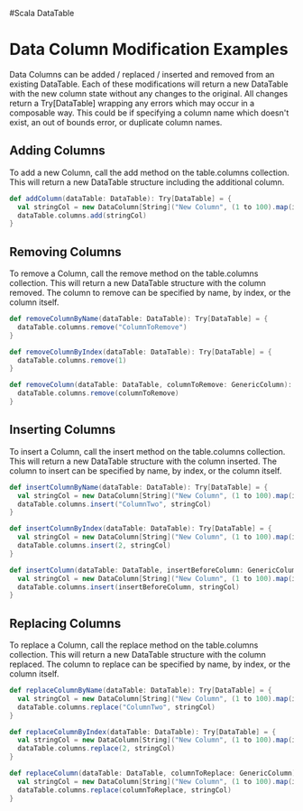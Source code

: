 #Scala DataTable

# Data Column Modification Examples

Data Columns can be added / replaced / inserted and removed from an existing DataTable.
Each of these modifications will return a new DataTable with the new column state without
any changes to the original. All changes return a Try[DataTable] wrapping any errors which may
occur in a composable way. This could be if specifying a column name which doesn't exist, an
out of bounds error, or duplicate column names.

## Adding Columns
To add a new Column, call the add method on the table.columns collection.
This will return a new DataTable structure including the additional column.

```scala
def addColumn(dataTable: DataTable): Try[DataTable] = {
  val stringCol = new DataColumn[String]("New Column", (1 to 100).map(i => "Another " + i))
  dataTable.columns.add(stringCol)
}
```

## Removing Columns
To remove a Column, call the remove method on the table.columns collection.
This will return a new DataTable structure with the column removed. The column to remove
can be specified by name, by index, or the column itself.

```scala
def removeColumnByName(dataTable: DataTable): Try[DataTable] = {
  dataTable.columns.remove("ColumnToRemove")
}

def removeColumnByIndex(dataTable: DataTable): Try[DataTable] = {
  dataTable.columns.remove(1)
}

def removeColumn(dataTable: DataTable, columnToRemove: GenericColumn): Try[DataTable] = {
  dataTable.columns.remove(columnToRemove)
}
```

## Inserting Columns
To insert a Column, call the insert method on the table.columns collection.
This will return a new DataTable structure with the column inserted. The column
to insert can be specified by name, by index, or the column itself.

```scala
def insertColumnByName(dataTable: DataTable): Try[DataTable] = {
  val stringCol = new DataColumn[String]("New Column", (1 to 100).map(i => "Another " + i))
  dataTable.columns.insert("ColumnTwo", stringCol)
}

def insertColumnByIndex(dataTable: DataTable): Try[DataTable] = {
  val stringCol = new DataColumn[String]("New Column", (1 to 100).map(i => "Another " + i))
  dataTable.columns.insert(2, stringCol)
}

def insertColumn(dataTable: DataTable, insertBeforeColumn: GenericColumn): Try[DataTable] = {
  val stringCol = new DataColumn[String]("New Column", (1 to 100).map(i => "Another " + i))
  dataTable.columns.insert(insertBeforeColumn, stringCol)
}
```

## Replacing Columns
To replace a Column, call the replace method on the table.columns collection.
This will return a new DataTable structure with the column replaced. The column
to replace can be specified by name, by index, or the column itself.

```scala
def replaceColumnByName(dataTable: DataTable): Try[DataTable] = {
  val stringCol = new DataColumn[String]("New Column", (1 to 100).map(i => "Another " + i))
  dataTable.columns.replace("ColumnTwo", stringCol)
}

def replaceColumnByIndex(dataTable: DataTable): Try[DataTable] = {
  val stringCol = new DataColumn[String]("New Column", (1 to 100).map(i => "Another " + i))
  dataTable.columns.replace(2, stringCol)
}

def replaceColumn(dataTable: DataTable, columnToReplace: GenericColumn): Try[DataTable] = {
  val stringCol = new DataColumn[String]("New Column", (1 to 100).map(i => "Another " + i))
  dataTable.columns.replace(columnToReplace, stringCol)
}
```